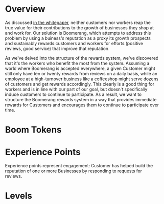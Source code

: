 # Overview
As discussed [in the whitepaper](https://s3.amazonaws.com/boomerang-whitepapers/boomerang_whitepaper.pdf), neither customers nor workers reap the true value for their contributions to the growth of businesses they shop at and work for. Our solution is Boomerang, which attempts to address this problem by using a buiness's reputation as a proxy its growth prospects and sustainably rewards customers and workers for efforts (positive reviews, good service) that improve that reputation. 

As we've delved into the structure of the rewards system, we've discovered that it's the workers who benefit the most from the system. Assuming a world where Boomerang is accepted everywhere, a given Customer might still only have ten or twenty rewards from reviews on a daily basis, while an employee at a high-turnover business like a coffeeshop might serve dozens of customers and get rewards accordingly. This clearly is a good thing for workers and is in line with our part of our goal, but doesn't specifically induce customers to continue to participate. As a result, we want to structure the Boomerang rewards system in a way that provides immediate rewards for Customers and encourages them to continue to participate over time. 

# Boom Tokens

# Experience Points

Experience points represent engagement: Customer has helped build the reputation of one or more Businesses by responding to requests for reviews.

# Levels
